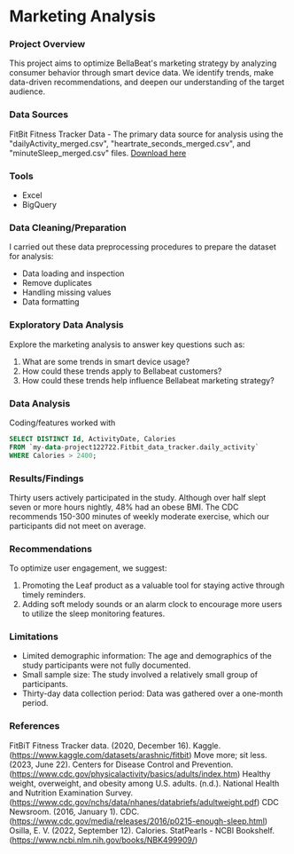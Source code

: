 # Marketing Analysis

### Project Overview

This project aims to optimize BellaBeat's marketing strategy by analyzing consumer behavior through smart device data. We identify trends, make data-driven recommendations, and deepen our understanding of the target audience.

### Data Sources

FitBit Fitness Tracker Data - The primary data source for analysis using the "dailyActivity_merged.csv", "heartrate_seconds_merged.csv", and "minuteSleep_merged.csv" files. [Download here](https://www.kaggle.com/datasets/arashnic/fitbit)

### Tools

- Excel
- BigQuery

### Data Cleaning/Preparation

I carried out these data preprocessing procedures to prepare the dataset for analysis:
- Data loading and inspection
- Remove duplicates
- Handling missing values
- Data formatting

### Exploratory Data Analysis

Explore the marketing analysis to answer key questions such as:
1. What are some trends in smart device usage?
2. How could these trends apply to Bellabeat customers?
3. How could these trends help influence Bellabeat marketing strategy?

### Data Analysis

Coding/features worked with

```sql
SELECT DISTINCT Id, ActivityDate, Calories 
FROM `my-data-project122722.Fitbit_data_tracker.daily_activity` 
WHERE Calories > 2400;
```

### Results/Findings

Thirty users actively participated in the study. Although over half slept seven or more hours nightly, 48% had an obese BMI. The CDC recommends 150-300 minutes of weekly moderate exercise, which our participants did not meet on average.


### Recommendations

To optimize user engagement, we suggest:
1. Promoting the Leaf product as a valuable tool for staying active through timely reminders.
2. Adding soft melody sounds or an alarm clock to encourage more users to utilize the sleep monitoring features.

### Limitations

- Limited demographic information: The age and demographics of the study participants were not fully documented.
- Small sample size: The study involved a relatively small group of participants.
- Thirty-day data collection period: Data was gathered over a one-month period.

### References

FitBiT Fitness Tracker data. (2020, December 16). Kaggle. (https://www.kaggle.com/datasets/arashnic/fitbit)
Move more; sit less. (2023, June 22). Centers for Disease Control and Prevention. (https://www.cdc.gov/physicalactivity/basics/adults/index.htm)
Healthy weight, overweight, and obesity among U.S. adults. (n.d.). National Health and Nutrition Examination Survey. (https://www.cdc.gov/nchs/data/nhanes/databriefs/adultweight.pdf)
CDC Newsroom. (2016, January 1). CDC. (https://www.cdc.gov/media/releases/2016/p0215-enough-sleep.html)
Osilla, E. V. (2022, September 12). Calories. StatPearls - NCBI Bookshelf. (https://www.ncbi.nlm.nih.gov/books/NBK499909/)

#

